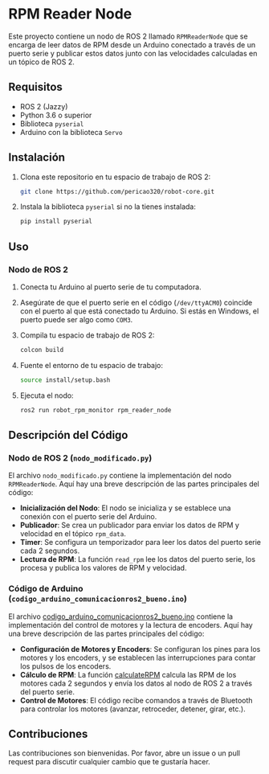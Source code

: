 # RPM Reader Node

Este proyecto contiene un nodo de ROS 2 llamado `RPMReaderNode` que se encarga de leer datos de RPM desde un Arduino conectado a través de un puerto serie y publicar estos datos junto con las velocidades calculadas en un tópico de ROS 2.

## Requisitos

- ROS 2 (Jazzy)
- Python 3.6 o superior
- Biblioteca `pyserial`
- Arduino con la biblioteca `Servo`

## Instalación

1. Clona este repositorio en tu espacio de trabajo de ROS 2:
    ```sh
    git clone https://github.com/pericao320/robot-core.git
    ```

2. Instala la biblioteca `pyserial` si no la tienes instalada:
    ```sh
    pip install pyserial
    ```

## Uso

### Nodo de ROS 2

1. Conecta tu Arduino al puerto serie de tu computadora.

2. Asegúrate de que el puerto serie en el código (`/dev/ttyACM0`) coincide con el puerto al que está conectado tu Arduino. Si estás en Windows, el puerto puede ser algo como `COM3`.

3. Compila tu espacio de trabajo de ROS 2:
    ```sh
    colcon build
    ```

4. Fuente el entorno de tu espacio de trabajo:
    ```sh
    source install/setup.bash
    ```

5. Ejecuta el nodo:
    ```sh
    ros2 run robot_rpm_monitor rpm_reader_node
    ```

## Descripción del Código

### Nodo de ROS 2 (`nodo_modificado.py`)

El archivo `nodo_modificado.py` contiene la implementación del nodo `RPMReaderNode`. Aquí hay una breve descripción de las partes principales del código:

- **Inicialización del Nodo**: El nodo se inicializa y se establece una conexión con el puerto serie del Arduino.
- **Publicador**: Se crea un publicador para enviar los datos de RPM y velocidad en el tópico `rpm_data`.
- **Timer**: Se configura un temporizador para leer los datos del puerto serie cada 2 segundos.
- **Lectura de RPM**: La función `read_rpm` lee los datos del puerto serie, los procesa y publica los valores de RPM y velocidad.

### Código de Arduino (`codigo_arduino_comunicacionros2_bueno.ino`)

El archivo [codigo_arduino_comunicacionros2_bueno.ino](http://_vscodecontentref_/3) contiene la implementación del control de motores y la lectura de encoders. Aquí hay una breve descripción de las partes principales del código:

- **Configuración de Motores y Encoders**: Se configuran los pines para los motores y los encoders, y se establecen las interrupciones para contar los pulsos de los encoders.
- **Cálculo de RPM**: La función [calculateRPM](http://_vscodecontentref_/4) calcula las RPM de los motores cada 2 segundos y envía los datos al nodo de ROS 2 a través del puerto serie.
- **Control de Motores**: El código recibe comandos a través de Bluetooth para controlar los motores (avanzar, retroceder, detener, girar, etc.).

## Contribuciones

Las contribuciones son bienvenidas. Por favor, abre un issue o un pull request para discutir cualquier cambio que te gustaría hacer.
